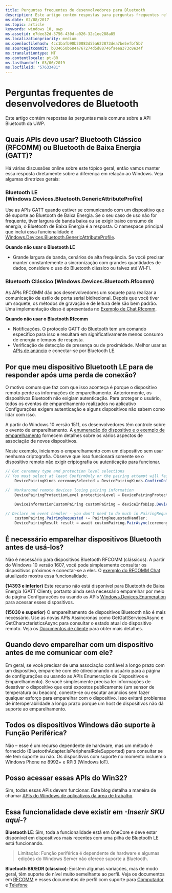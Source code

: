 ```yaml
---
title: Perguntas frequentes de desenvolvedores para Bluetooth
description: Este artigo contém respostas para perguntas frequentes relacionadas às APIs Bluetooth da UWP.
ms.date: 02/08/2017
ms.topic: article
keywords: windows 10, uwp
ms.assetid: e7dee32d-3756-430d-a026-32c1ee288a85
ms.localizationpriority: medium
ms.openlocfilehash: 4cc1bafb90b20083d55a622873dea7be5efbf5b7
ms.sourcegitcommit: b034650b684a767274d5d88746faeea373c8e34f
ms.translationtype: MT
ms.contentlocale: pt-BR
ms.lasthandoff: 03/06/2019
ms.locfileid: "57633481"
---
```

# <a name="bluetooth-developer-faq"></a>Perguntas frequentes de desenvolvedores de Bluetooth

Este artigo contém respostas às perguntas mais comuns sobre a API Bluetooth da UWP.

## <a name="what-apis-do-i-use-bluetooth-classic-rfcomm-or-bluetooth-low-energy-gatt"></a>Quais APIs devo usar? Bluetooth Clássico (RFCOMM) ou Bluetooth de Baixa Energia (GATT)?
Há várias discussões online sobre este tópico geral, então vamos manter essa resposta diretamente sobre a diferença em relação ao Windows. Veja algumas diretrizes gerais:

### <a name="bluetooth-le-windowsdevicesbluetoothgenericattributeprofile"></a>Bluetooth LE (Windows.Devices.Bluetooth.GenericAttributeProfile)

Use as APIs GATT quando estiver se comunicando com um dispositivo que dê suporte ao Bluetooth de Baixa Energia. Se o seu caso de uso não for frequente, tiver largura de banda baixa ou se exigir baixo consumo de energia, o Bluetooth de Baixa Energia é a resposta. O namespace principal que inclui essa funcionalidade é [Windows.Devices.Bluetooth.GenericAttributeProfile](https://docs.microsoft.com/en-us/uwp/api/Windows.Devices.Bluetooth.GenericAttributeProfile). 

**Quando não usar o Bluetooth LE**
- Grande largura de banda, cenários de alta frequência. Se você precisar manter constantemente a sincronização com grandes quantidades de dados, considere o uso do Bluetooth clássico ou talvez até Wi-Fi. 

### <a name="bluetooth-classic-windowsdevicesbluetoothrfcomm"></a>Bluetooth Clássico (Windows.Devices.Bluetooth.Rfcomm)

As APIs RFCOMM dão aos desenvolvedores um soquete para realizar a comunicação de estilo de porta serial bidirecional. Depois que você tiver um soquete, os métodos de gravação e de leitura dele são bem padrão. Uma implementação disso é apresentada no [Exemplo de Chat Rfcomm](https://github.com/Microsoft/Windows-universal-samples/tree/dev/Samples/BluetoothRfcommChat). 

**Quando não usar o Bluetooth Rfcomm** 
- Notificações. O protocolo GATT do Bluetooth tem um comando específico para isso e resultará em significativamente menos consumo de energia e tempos de resposta. 
- Verificação de detecção de presença ou de proximidade. Melhor usar as [APIs de anúncio](https://docs.microsoft.com/en-us/uwp/api/windows.devices.bluetooth.advertisement) e conectar-se por Bluetooth LE. 


## <a name="why-does-my-bluetooth-le-device-stop-responding-after-a-disconnect"></a>Por que meu dispositivo Bluetooth LE para de responder após uma perda de conexão?

O motivo comum que faz com que isso aconteça é porque o dispositivo remoto perde as informações de emparelhamento. Anteriormente, os dispositivos Bluetooth não exigiam autenticação. Para proteger o usuário, todos os eventos de emparelhamento realizados no aplicativo Configurações exigem autenticação e alguns dispositivos não sabem como lidar com isso. 

A partir do Windows 10 versão 1511, os desenvolvedores têm controle sobre o evento de emparelhamento. A [enumeração do dispositivo e o exemplo de emparelhamento](https://github.com/Microsoft/Windows-universal-samples/tree/master/Samples/DeviceEnumerationAndPairing) fornecem detalhes sobre os vários aspectos de associação de novos dispositivos.

Neste exemplo, iniciamos o emparelhamento com um dispositivo sem usar nenhuma criptografia. Observe que isso funcionará somente se o dispositivo remoto não exigir criptografia ou autenticação para funcionar.

```csharp
// Get ceremony type and protection level selections
// You must select at least ConfirmOnly or the pairing attempt will fail
    DevicePairingKinds ceremonySelected = DevicePairingKinds.ConfirmOnly;

//  Workaround remote devices losing pairing information
    DevicePairingProtectionLevel protectionLevel = DevicePairingProtectionLevel.None

    DeviceInformationCustomPairing customPairing = deviceInfoDisp.DeviceInformation.Pairing.Custom;

// Declare an event handler - you don't need to do much in PairingRequestedHandler since the ceremony is "None"
    customPairing.PairingRequested += PairingRequestedHandler;
    DevicePairingResult result = await customPairing.PairAsync(ceremonySelected, protectionLevel);
```

## <a name="do-i-have-to-pair-bluetooth-devices-before-using-them"></a>É necessário emparelhar dispositivos Bluetooth antes de usá-los?

Não é necessário para dispositivos Bluetooth RFCOMM (clássicos). A partir do Windows 10 versão 1607, você pode simplesmente consultar os dispositivos próximos e conectar-se a eles. O [exemplo do RFCOMM Chat](https://github.com/Microsoft/Windows-universal-samples/tree/dev/Samples/BluetoothRfcommChat) atualizado mostra essa funcionalidade. 

**(14393 e inferior)** Este recurso não está disponível para Bluetooth de Baixa Energia (GATT Client); portanto ainda será necessário emparelhar por meio da página Configurações ou usando as APIs [Windows.Devices.Enumeration](https://msdn.microsoft.com/en-us/library/windows/apps/windows.devices.enumeration.aspx) para acessar esses dispositivos.

**(15030 e superior)** O emparelhamento de dispositivos Bluetooth não é mais necessário. Use as novas APIs Assíncronas como GetGattServicesAsync e GetCharacteristicsAsync para consultar o estado atual do dispositivo remoto. Veja os [Documentos de cliente](gatt-client.md) para obter mais detalhes. 

## <a name="when-should-i-pair-with-a-device-before-communicating-with-it"></a>Quando devo emparelhar com um dispositivo antes de me comunicar com ele?
Em geral, se você precisar de uma associação confiável a longo prazo com um dispositivo, emparelhe com ele (direcionando o usuário para a página de configurações ou usando as APIs Enumeração de Dispositivos e Emparelhamento). Se você simplesmente precisa ler informações de desativar o dispositivo que está expostos publicamente (um sensor de temperatura ou beacon), conecte-se ou escutar anúncios sem fazer qualquer esforço para emparelhar com o dispositivo. Isso evitará problemas de interoperabilidade a longo prazo porque um host de dispositivos não dá suporte ao emparelhamento. 

## <a name="do-all-windows-devices-support-peripheral-role"></a>Todos os dispositivos Windows dão suporte à Função Periférica?

Não – esse é um recurso dependente de hardware, mas um método é fornecido (BluetoothAdapter.IsPeripheralRoleSupported) para consultar se ele tem suporte ou não.  Os dispositivos com suporte no momento incluem o Windows Phone no 8992+ e RPi3 (Windows IoT). 

## <a name="can-i-access-these-apis-from-win32"></a>Posso acessar essas APIs do Win32?

Sim, todas essas APIs devem funcionar. Este blog detalha a maneira de chamar [APIs do Windows de aplicativos da área de trabalho](https://blogs.windows.com/buildingapps/2017/01/25/calling-windows-10-apis-desktop-application/). 
## <a name="is-this-functionality-supposed-to-exist-on--insert-sku-here-"></a>Essa funcionalidade deve existir em *-Inserir SKU aqui-*?

**Bluetooth LE**: Sim, toda a funcionalidade está em OneCore e deve estar disponível em dispositivos mais recentes com uma pilha de Bluetooth LE está funcionando. 
> Limitação: Função periférica é dependente de hardware e algumas edições do Windows Server não oferece suporte a Bluetooth. 

**Bluetooth BR/EDR (clássico)**: Existem algumas variações, mas de modo geral, têm suporte de nível muito semelhante ao perfil. Veja os documentos em [RFCOMM](send-or-receive-files-with-rfcomm.md) e esses documentos de perfil com suporte para [Computador](https://support.microsoft.com/en-us/help/10568/windows-10-supported-bluetooth-profiles) e [Telefone](https://support.microsoft.com/en-us/help/10569/windows-10-mobile-supported-bluetooth-profiles)

